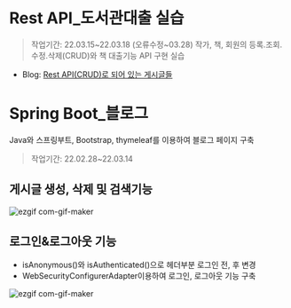 # Rest API_도서관대출 실습
>작업기간: 22.03.15~22.03.18 (오류수정~03.28)
작가, 책, 회원의 등록.조회.수정.삭제(CRUD)와 책 대출기능 API 구현 실습
- Blog: [Rest API(CRUD)로 되어 있는 게시글들](https://blog.naver.com/daylay6/222673658889)


# Spring Boot_블로그
Java와 스프링부트, Bootstrap, thymeleaf를 이용하여 블로그 페이지 구축
>작업기간: 22.02.28~22.03.14


## 게시글 생성, 삭제 및 검색기능
![ezgif com-gif-maker](https://user-images.githubusercontent.com/89976847/156529528-b9abe153-55eb-4a90-a712-76935fc6412b.gif)

## 로그인&로그아웃 기능
- isAnonymous()와 isAuthenticated()으로 헤더부분 로그인 전, 후 변경
- WebSecurityConfigurerAdapter이용하여 로그인, 로그아웃 기능 구축


![ezgif com-gif-maker](https://user-images.githubusercontent.com/89976847/158162837-88e9b96a-1fb6-4082-b8bc-95ae1e594a61.gif)
